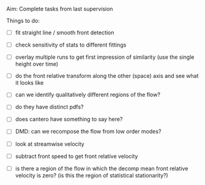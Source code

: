 Aim: Complete tasks from last supervision

Things to do:

- [ ] fit straight line / smooth front detection
- [ ] check sensitivity of stats to different fittings

- [ ] overlay multiple runs to get first impression of similarity
  (use the single height over time)

- [ ] do the front relative transform along the other (space) axis
  and see what it looks like

- [ ] can we identify qualitatively different regions of the flow?
- [ ] do they have distinct pdfs?
- [ ] does cantero have something to say here?

- [ ] DMD: can we recompose the flow from low order modes?

- [ ] look at streamwise velocity
- [ ] subtract front speed to get front relative velocity
- [ ] is there a region of the flow in which the decomp mean front
  relative velocity is zero? (is this the region of statistical
  stationarity?)
